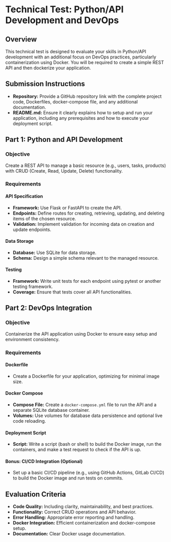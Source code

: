 # Technical Test: Python/API Development and DevOps

## Overview

This technical test is designed to evaluate your skills in Python/API development with an additional focus on DevOps practices, particularly containerization using Docker. You will be required to create a simple REST API and then dockerize your application.

## Submission Instructions

- **Repository:** Provide a GitHub repository link with the complete project code, Dockerfiles, docker-compose file, and any additional documentation.
- **README.md:** Ensure it clearly explains how to setup and run your application, including any prerequisites and how to execute your deployment script.

## Part 1: Python and API Development

### Objective

Create a REST API to manage a basic resource (e.g., users, tasks, products) with CRUD (Create, Read, Update, Delete) functionality.

### Requirements

#### API Specification

- **Framework:** Use Flask or FastAPI to create the API.
- **Endpoints:** Define routes for creating, retrieving, updating, and deleting items of the chosen resource.
- **Validation:** Implement validation for incoming data on creation and update endpoints.

#### Data Storage

- **Database:** Use SQLite for data storage.
- **Schema:** Design a simple schema relevant to the managed resource.

#### Testing

- **Framework:** Write unit tests for each endpoint using pytest or another testing framework.
- **Coverage:** Ensure that tests cover all API functionalities.

## Part 2: DevOps Integration

### Objective

Containerize the API application using Docker to ensure easy setup and environment consistency.

### Requirements

#### Dockerfile

- Create a Dockerfile for your application, optimizing for minimal image size.

#### Docker Compose

- **Compose File:** Create a `docker-compose.yml` file to run the API and a separate SQLite database container.
- **Volumes:** Use volumes for database data persistence and optional live code reloading.

#### Deployment Script

- **Script:** Write a script (bash or shell) to build the Docker image, run the containers, and make a test request to check if the API is up.

#### Bonus: CI/CD Integration (Optional)

- Set up a basic CI/CD pipeline (e.g., using GitHub Actions, GitLab CI/CD) to build the Docker image and run tests on commits.

## Evaluation Criteria

- **Code Quality:** Including clarity, maintainability, and best practices.
- **Functionality:** Correct CRUD operations and API behavior.
- **Error Handling:** Appropriate error reporting and handling.
- **Docker Integration:** Efficient containerization and docker-compose setup.
- **Documentation:** Clear Docker usage documentation.
